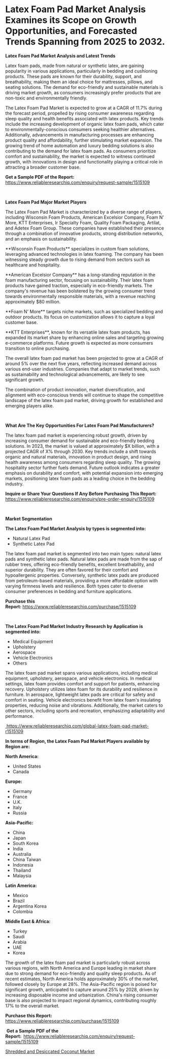 <p><h1>Latex Foam Pad Market Analysis Examines its Scope on Growth Opportunities, and Forecasted Trends Spanning from 2025 to 2032.</h1></p><p><strong>Latex Foam Pad Market Analysis and Latest Trends</strong></p>
<p><p>Latex foam pads, made from natural or synthetic latex, are gaining popularity in various applications, particularly in bedding and cushioning products. These pads are known for their durability, support, and breathability, making them an ideal choice for mattresses, pillows, and seating solutions. The demand for eco-friendly and sustainable materials is driving market growth, as consumers increasingly prefer products that are non-toxic and environmentally friendly.</p><p>The Latex Foam Pad Market is expected to grow at a CAGR of 11.7% during the forecast period, propelled by rising consumer awareness regarding sleep quality and health benefits associated with latex products. Key trends include the increasing development of organic latex foam pads, which cater to environmentally-conscious consumers seeking healthier alternatives. Additionally, advancements in manufacturing processes are enhancing product quality and affordability, further stimulating market expansion. The growing trend of home automation and luxury bedding solutions is also contributing to the demand for latex foam pads. As consumers prioritize comfort and sustainability, the market is expected to witness continued growth, with innovations in design and functionality playing a critical role in attracting a broader customer base.</p></p>
<p><strong>Get a Sample PDF of the Report:&nbsp;</strong> <a href="https://www.reliableresearchiq.com/enquiry/request-sample/1515109?utm_campaign=2580&utm_medium=2&utm_source=Github&utm_content=ia&utm_term=05042025&utm_id=latex-foam-pad">https://www.reliableresearchiq.com/enquiry/request-sample/1515109</a></p>
<p>&nbsp;</p>
<p><strong>Latex Foam Pad Major Market Players</strong></p>
<p><p>The Latex Foam Pad Market is characterized by a diverse range of players, including Wisconsin Foam Products, American Excelsior Company, Foam N' More, KTT Enterprises, Ir Specialty Foam, Quality Foam Packaging, Artilat, and Adetex Foam Group. These companies have established their presence through a combination of innovative products, strong distribution networks, and an emphasis on sustainability.</p><p>**Wisconsin Foam Products** specializes in custom foam solutions, leveraging advanced technologies in latex foaming. The company has been witnessing steady growth due to rising demand from sectors such as healthcare and hospitality. </p><p>**American Excelsior Company** has a long-standing reputation in the foam manufacturing sector, focusing on sustainability. Their latex foam products have gained traction, especially in eco-friendly markets. The company's revenue has been bolstered by the growing consumer trend towards environmentally responsible materials, with a revenue reaching approximately $80 million.</p><p>**Foam N' More** targets niche markets, such as specialized bedding and outdoor products. Its focus on customization allows it to capture a loyal customer base. </p><p>**KTT Enterprises**, known for its versatile latex foam products, has expanded its market share by enhancing online sales and targeting growing e-commerce platforms. Future growth is expected as more consumers transition to online purchasing. </p><p>The overall latex foam pad market has been projected to grow at a CAGR of around 5% over the next five years, reflecting increased demand across various end-user industries. Companies that adapt to market trends, such as sustainability and technological advancements, are likely to see significant growth. </p><p>The combination of product innovation, market diversification, and alignment with eco-conscious trends will continue to shape the competitive landscape of the latex foam pad market, driving growth for established and emerging players alike.</p></p>
<p>&nbsp;</p>
<p><strong>What Are The Key Opportunities For Latex Foam Pad Manufacturers?</strong></p>
<p><p>The latex foam pad market is experiencing robust growth, driven by increasing consumer demand for sustainable and eco-friendly bedding solutions. In 2023, the market is valued at approximately $X billion, with a projected CAGR of X% through 2030. Key trends include a shift towards organic and natural materials, innovation in product design, and rising health awareness among consumers regarding sleep quality. The growing hospitality sector further fuels demand. Future outlook indicates a greater emphasis on durability and comfort, with potential expansion into emerging markets, positioning latex foam pads as a leading choice in the bedding industry.</p></p>
<p><strong>Inquire or Share Your Questions If Any Before Purchasing This Report:</strong> <a href="https://www.reliableresearchiq.com/enquiry/pre-order-enquiry/1515109?utm_campaign=2580&utm_medium=2&utm_source=Github&utm_content=ia&utm_term=05042025&utm_id=latex-foam-pad">https://www.reliableresearchiq.com/enquiry/pre-order-enquiry/1515109</a></p>
<p>&nbsp;</p>
<p><strong>Market Segmentation</strong></p>
<p><strong>The Latex Foam Pad Market Analysis by types is segmented into:</strong></p>
<p><ul><li>Natural Latex Pad</li><li>Synthetic Latex Pad</li></ul></p>
<p><p>The latex foam pad market is segmented into two main types: natural latex pads and synthetic latex pads. Natural latex pads are made from the sap of rubber trees, offering eco-friendly benefits, excellent breathability, and superior durability. They are often favored for their comfort and hypoallergenic properties. Conversely, synthetic latex pads are produced from petroleum-based materials, providing a more affordable option with varying firmness levels and resilience. Both types cater to diverse consumer preferences in bedding and furniture applications.</p></p>
<p><strong>Purchase this Report:&nbsp;</strong><a href="https://www.reliableresearchiq.com/purchase/1515109?utm_campaign=2580&utm_medium=2&utm_source=Github&utm_content=ia&utm_term=05042025&utm_id=latex-foam-pad">https://www.reliableresearchiq.com/purchase/1515109</a></p>
<p>&nbsp;</p>
<p><strong>The Latex Foam Pad Market Industry Research by Application is segmented into:</strong></p>
<p><ul><li>Medical Equipment</li><li>Upholstery</li><li>Aerospace</li><li>Vehicle Electronics</li><li>Others</li></ul></p>
<p><p>The latex foam pad market spans various applications, including medical equipment, upholstery, aerospace, and vehicle electronics. In medical settings, latex foam provides comfort and support for patients, enhancing recovery. Upholstery utilizes latex foam for its durability and resilience in furniture. In aerospace, lightweight latex pads are critical for safety and comfort in seating. Vehicle electronics benefit from latex foam's insulating properties, reducing noise and vibrations. Additionally, the market caters to other sectors, including sports and recreation, emphasizing adaptability and performance.</p></p>
<p><a href="https://www.reliableresearchiq.com/global-latex-foam-pad-market-r1515109?utm_campaign=2580&utm_medium=2&utm_source=Github&utm_content=ia&utm_term=05042025&utm_id=latex-foam-pad">&nbsp;https://www.reliableresearchiq.com/global-latex-foam-pad-market-r1515109</a></p>
<p><strong>In terms of Region, the Latex Foam Pad Market Players available by Region are:</strong></p>
<p>
    <p> <strong> North America: </strong>
        <ul>
            <li>United States</li>
            <li>Canada</li>
        </ul>
        </p> 
    <p> <strong> Europe: </strong>
        <ul>
            <li>Germany</li>
            <li>France</li>
            <li>U.K.</li>
            <li>Italy</li>
            <li>Russia</li>
        </ul>
        </p> 
    <p> <strong> Asia-Pacific: </strong>
        <ul>
            <li>China</li>
            <li>Japan</li>
            <li>South Korea</li>
            <li>India</li>
            <li>Australia</li>
            <li>China Taiwan</li>
            <li>Indonesia</li>
            <li>Thailand</li>
            <li>Malaysia</li>
        </ul>
        </p> 
    <p> <strong> Latin America: </strong>
        <ul>
            <li>Mexico</li>
            <li>Brazil</li>
            <li>Argentina Korea</li>
            <li>Colombia</li>
        </ul>
        </p> 
    <p> <strong> Middle East & Africa: </strong>
        <ul>
            <li>Turkey</li>
            <li>Saudi</li>
            <li>Arabia</li>
            <li>UAE</li>
            <li>Korea</li>
        </ul>
    </p>
    </p>
<p><p>The growth of the latex foam pad market is particularly robust across various regions, with North America and Europe leading in market share due to strong demand for eco-friendly and quality sleep products. As of recent estimates, North America holds approximately 30% of the market, followed closely by Europe at 28%. The Asia-Pacific region is poised for significant growth, anticipated to capture around 25% by 2028, driven by increasing disposable income and urbanization. China's rising consumer base is also projected to impact regional dynamics, contributing roughly 17% to the overall market.</p></p>
<p><strong>Purchase this Report: </strong><a href="https://www.reliableresearchiq.com/purchase/1515109?utm_campaign=2580&utm_medium=2&utm_source=Github&utm_content=ia&utm_term=05042025&utm_id=latex-foam-pad">https://www.reliableresearchiq.com/purchase/1515109</a></p>
<p>&nbsp;<strong>Get a Sample PDF of the Report:&nbsp;&nbsp;</strong><a href="https://www.reliableresearchiq.com/enquiry/request-sample/1515109?utm_campaign=2580&utm_medium=2&utm_source=Github&utm_content=ia&utm_term=05042025&utm_id=latex-foam-pad">https://www.reliableresearchiq.com/enquiry/request-sample/1515109</a></p>
<p><strong></strong></p>
<p><p><a href="https://github.com/bolalfredia7777/Market-Research-Report-List-1/blob/main/shredded-and-desiccated-coconut-market.md?utm_campaign=2580&utm_medium=2&utm_source=Github&utm_content=ia&utm_term=05042025&utm_id=latex-foam-pad">Shredded and Desiccated Coconut Market</a></p></p>